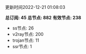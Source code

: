 更新时间2022-12-21 01:08:03

**总订阅: 45**
**总节点: 882**
**有效节点: 238**
- ss节点: 26
- v2ray节点: 200
- trojan节点: 11
- ssr节点: 1
